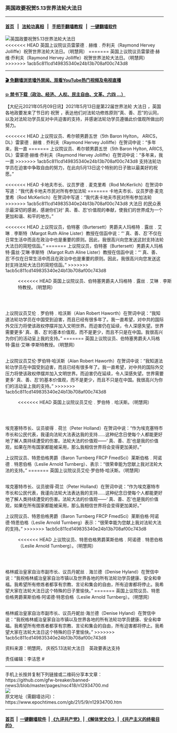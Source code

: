### 英国政要祝贺5.13世界法轮大法日
------------------------

#### [首页](https://github.com/gfw-breaker/banned-news3/blob/master/README.md) &nbsp;&nbsp;|&nbsp;&nbsp; [法轮功真相](https://github.com/begood0513/basic/blob/master/README.md)  &nbsp;&nbsp;|&nbsp;&nbsp; [手把手翻墙教程](https://github.com/gfw-breaker/guides/wiki)  &nbsp;&nbsp;|&nbsp;&nbsp; [一键翻墙软件](https://github.com/gfw-breaker/nogfw/blob/master/README.md)  



<div><img alt="英国政要祝贺5.13世界法轮大法日" class="attachment-djy_600_400 size-djy_600_400 wp-post-image" src="https://i.epochtimes.com/assets/uploads/2021/05/id12934714-2021-5-7-uk-vip-support_01-ss.jpeg"/>
<div class="caption">
<<<<<<< HEAD
 英国上议院议员雷蒙德﹒赫维﹒乔利夫（Raymond Hervey Jolliffe）祝贺世界法轮大法日。（明慧网）
=======
 英国上议院议员雷蒙德‧赫维‧乔利夫（Raymond Hervey Jolliffe）祝贺世界法轮大法日。（明慧网）
>>>>>>> 1acb5c811cd149835340e24b13b708af00c743d8
</div></div><hr/>

#### [ 🎬  免翻墙浏览墙外禁闻、观看YouTube热门视频及电视直播](https://github.com/gfw-breaker/HelloWorld)

#### [ 💥  禁书下载（政治、经济、人权、民主自由、文革、六四 ...）](https://github.com/gfw-breaker/books/blob/master/README.md)

<div><p>
 【大纪元2021年05月09日讯】2021年5月13日是第22届世界法轮
 <ok href="https://www.epochtimes.com/gb/tag/%E5%A4%A7%E6%B3%95%E6%97%A5.html">
  大法日
 </ok>
 ，英国各地政要发来了节日的
 <ok href="https://www.epochtimes.com/gb/tag/%E7%A5%9D%E8%B4%BA.html">
  祝贺
 </ok>
 ，表达他们对法轮功修炼原则“真、善、忍”的认同，以及对法轮功学员反对中共迫害的支持，并感谢法轮功学员遵循此价值观所做出的努力。
</p>
<p>
<<<<<<< HEAD
 上议院议员、希尔顿男爵五世（5th Baron Hylton， ARICS， DL）雷蒙德﹒赫维﹒乔利夫（Raymond Hervey Jolliffe）在贺词中说：“多年来，我一直
=======
 上议院议员、希尔顿男爵五世（5th Baron Hylton, ARICS, DL）雷蒙德‧赫维‧乔利夫（Raymond Hervey Jolliffe）在贺词中说：“多年来，我一直
>>>>>>> 1acb5c811cd149835340e24b13b708af00c743d8
 <ok href="https://www.epochtimes.com/gb/tag/%E6%94%AF%E6%8C%81%E6%B3%95%E8%BD%AE%E5%8A%9F.html">
  支持法轮功
 </ok>
 学员在迫害中争取自由的努力，在此向5月13日这个特别的日子致以最美好的祝愿。”
</p>
<p>
<<<<<<< HEAD
 卡地夫市长、议员罗德﹒麦克里希（Rod McKerlich）在贺词中写道：“我代表卡地夫市民对所有参加法轮
=======
 卡地夫市长、议员罗德‧麦克里希（Rod McKerlich）在贺词中写道：“我代表卡地夫市民对所有参加法轮
>>>>>>> 1acb5c811cd149835340e24b13b708af00c743d8
 <ok href="https://www.epochtimes.com/gb/tag/%E5%A4%A7%E6%B3%95%E6%97%A5.html">
  大法日
 </ok>
 的民众表示最深切的感谢，感谢你们对‘
 <span class="s1">
  <span class="Apple-converted-space">
  </span>
 </span>
 真、善、忍’价值观的奉献，使我们的世界成为一个更加和谐、和平的地方。”
</p>
<p>
<<<<<<< HEAD
 上议院议员，伯特塞（Burtersett）男爵夫人玛格特﹒露丝﹒艾琳﹒李斯特（Margot Ruth Aline Lister）教授在信函中说：“‘ 真、善、忍’不仅在日常生活中而且在政治中也是重要的原则。因此，我很高兴向您发送这封支持法轮大法日的简短信函。”
=======
 上议院议员，伯特塞（Burtersett）男爵夫人玛格特‧露丝‧艾琳‧李斯特（Margot Ruth Aline Lister）教授在信函中说：“‘ 真、善、忍’不仅在日常生活中而且在政治中也是重要的原则。因此，我很高兴向您发送这封支持法轮大法日的简短信函。”
>>>>>>> 1acb5c811cd149835340e24b13b708af00c743d8
</p>
<figure aria-describedby="caption-attachment-12934728" class="wp-caption aligncenter" id="attachment_12934728" style="width: 500px">
 <ok href="https://i.epochtimes.com/assets/uploads/2021/05/id12934728-2021-5-7-uk-vip-support_02-ss.jpeg" target="_blank">
  <img alt="" class="size-full wp-image-12934728" src="https://i.epochtimes.com/assets/uploads/2021/05/id12934728-2021-5-7-uk-vip-support_02-ss.jpeg"/>
 </ok>
 <br/><figcaption class="wp-caption-text" id="caption-attachment-12934728">
<<<<<<< HEAD
  英国上议院议员、伯特塞男爵夫人玛格特﹒露丝﹒艾琳﹒李斯特教授。（明慧网）
 </figcaption><br/>
</figure><br/>
<p>
 上议院议员艾伦﹒罗伯特﹒哈沃斯（Alan Robert Haworth）在贺词中说：“我知道法轮功学员在中国受到迫害，而且已经有很多年了。我一直希望，对中共的国际外交压力将使该政权停摆并加入文明世界。而迫害仍在延续，令人深感失望。世界需要更多‘ 真、善、忍’的基本价值观，而不是更少，而且不只是在中国。我很高兴为你们的活动呈上我的支持。”
=======
  英国上议院议员、伯特塞男爵夫人玛格特‧露丝‧艾琳‧李斯特教授。（明慧网）
 </figcaption><br/>
</figure><br/>
<p>
 上议院议员艾伦‧罗伯特‧哈沃斯（Alan Robert Haworth）在贺词中说：“我知道法轮功学员在中国受到迫害，而且已经有很多年了。我一直希望，对中共的国际外交压力将使该政权停摆并加入文明世界。而迫害仍在延续，令人深感失望。世界需要更多‘ 真、善、忍’的基本价值观，而不是更少，而且不只是在中国。我很高兴为你们的活动呈上我的支持。”
>>>>>>> 1acb5c811cd149835340e24b13b708af00c743d8
</p>
<figure aria-describedby="caption-attachment-12934744" class="wp-caption aligncenter" id="attachment_12934744" style="width: 500px">
 <ok href="https://i.epochtimes.com/assets/uploads/2021/05/id12934744-2021-5-7-uk-vip-support_03-ss.jpeg" target="_blank">
  <img alt="" class="size-full wp-image-12934744" src="https://i.epochtimes.com/assets/uploads/2021/05/id12934744-2021-5-7-uk-vip-support_03-ss.jpeg"/>
 </ok>
 <br/><figcaption class="wp-caption-text" id="caption-attachment-12934744">
<<<<<<< HEAD
  英国上议院议员艾伦﹒罗伯特﹒哈沃斯。（明慧网）
 </figcaption><br/>
</figure><br/>
<p>
 埃克塞特市长、议员彼得﹒荷兰（Peter Holland）在贺词中说：“作为埃克塞特市市长和公民代表，我谨向法轮大法表达我的支持……这种纪念日使每个人都能更好地了解人类持续遭受的伤害。法轮大法的价值观——‘ 真、善、忍’也是我的价值观，如果在所有国家都能被采用，那么我相信世界将会变得更加美好。”
</p>
<p>
 上议院议员、特恩伯格男爵（Baron Turnberg FRCP FmedSci）莱斯伯格﹒阿诺德﹒特恩伯格（Leslie Arnold Turnberg）、表示：“很荣幸能为您献上我对法轮大法的支持。”
=======
  英国上议院议员艾伦‧罗伯特‧哈沃斯。（明慧网）
 </figcaption><br/>
</figure><br/>
<p>
 埃克塞特市长、议员彼得‧荷兰（Peter Holland）在贺词中说：“作为埃克塞特市市长和公民代表，我谨向法轮大法表达我的支持……这种纪念日使每个人都能更好地了解人类持续遭受的伤害。法轮大法的价值观——‘ 真、善、忍’也是我的价值观，如果在所有国家都能被采用，那么我相信世界将会变得更加美好。”
</p>
<p>
 上议院议员、特恩伯格男爵（Baron Turnberg FRCP FmedSci）莱斯伯格‧阿诺德‧特恩伯格（Leslie Arnold Turnberg）表示：“很荣幸能为您献上我对法轮大法的支持。”
>>>>>>> 1acb5c811cd149835340e24b13b708af00c743d8
</p>
<figure aria-describedby="caption-attachment-12934780" class="wp-caption aligncenter" id="attachment_12934780" style="width: 500px">
 <ok href="https://i.epochtimes.com/assets/uploads/2021/05/id12934780-2021-5-7-uk-vip-support_04-ss.jpeg" target="_blank">
  <img alt="" class="size-full wp-image-12934780" src="https://i.epochtimes.com/assets/uploads/2021/05/id12934780-2021-5-7-uk-vip-support_04-ss.jpeg"/>
 </ok>
 <br/><figcaption class="wp-caption-text" id="caption-attachment-12934780">
<<<<<<< HEAD
  上议院议员、特恩伯格男爵莱斯伯格﹒阿诺德﹒特恩伯格（Leslie Arnold Turnberg）。（明慧网）
 </figcaption><br/>
</figure><br/>
<p>
 格林威治皇家自治市副市长、议员丹妮丝﹒海兰德（Denise Hyland）在贺信中说：“我祝格林威治皇家自治市镇以及世界各地的所有法轮功学员健康、安全和幸福。我希望所有修炼者都享有宗教、言论和集会的自由，所有迫害都将停止。我希望大家在法轮大法日这个特殊的日子里愉快。”
=======
  英国上议院议员、特恩伯格男爵莱斯伯格‧阿诺德‧特恩伯格（Leslie Arnold Turnberg）。（明慧网）
 </figcaption><br/>
</figure><br/>
<p>
 格林威治皇家自治市副市长、议员丹妮丝‧海兰德（Denise Hyland）在贺信中说：“我祝格林威治皇家自治市镇以及世界各地的所有法轮功学员健康、安全和幸福。我希望所有修炼者都享有宗教、言论和集会的自由，所有迫害都将停止。我希望大家在法轮大法日这个特殊的日子里愉快。”
>>>>>>> 1acb5c811cd149835340e24b13b708af00c743d8
</p>
<p>
 资料来源：明慧网，
 <ok href="http://big5.minghui.org/mh/articles/2021/5/8/%E6%85%B6%E7%A5%9D5.13%E6%B3%95%E8%BC%AA%E5%A4%A7%E6%B3%95%E6%97%A5-%E8%8B%B1%E6%94%BF%E8%A6%81%E8%A1%A8%E9%81%94%E6%94%AF%E6%8C%81-424364.html">
  庆祝5.13法轮大法日　英政要表达支持
 </ok>
</p>
<p>
 责任编辑：李洁思 #
</p>
</div>
<hr/>
手机上长按并复制下列链接或二维码分享本文章：<br/>
https://github.com/gfw-breaker/banned-news3/blob/master/pages/nsc418/n12934700.md <br/>
<a href='https://github.com/gfw-breaker/banned-news3/blob/master/pages/nsc418/n12934700.md'><img src='https://github.com/gfw-breaker/banned-news3/blob/master/pages/nsc418/n12934700.md.png'/></a> <br/>
原文地址（需翻墙访问）：https://www.epochtimes.com/gb/21/5/9/n12934700.htm


------------------------
#### [首页](https://github.com/gfw-breaker/banned-news3/blob/master/README.md) &nbsp;|&nbsp; [一键翻墙软件](https://github.com/gfw-breaker/nogfw/blob/master/README.md) &nbsp;| [《九评共产党》](https://github.com/gfw-breaker/9ping.md/blob/master/README.md#九评之一评共产党是什么) | [《解体党文化》](https://github.com/gfw-breaker/jtdwh.md/blob/master/README.md) | [《共产主义的终极目的》](https://github.com/gfw-breaker/gczydzjmd.md/blob/master/README.md)


<img src='http://gfw-breaker.win/banned-news3/pages/nsc418/n12934700.md' width='0px' height='0px'/>